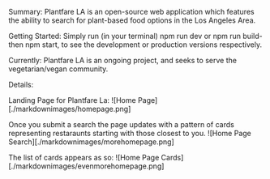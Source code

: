 Summary: 
    Plantfare LA is an open-source web application which features the ability to search for plant-based food options in the Los Angeles Area. 

Getting Started:
    Simply run (in your terminal) npm run dev or npm run build-then npm start, to see the development or production versions respectively. 

Currently:
    Plantfare LA is an ongoing project, and seeks to serve the vegetarian/vegan community. 

Details: 

Landing Page for Plantfare La:
![Home Page][./markdownimages/homepage.png]



Once you submit a search the page updates with a pattern of cards representing restaraunts starting with those closest to you. 
![Home Page Search][./markdownimages/morehomepage.png]

The list of cards appears as so:
![Home Page Cards][./markdownimages/evenmorehomepage.png]
